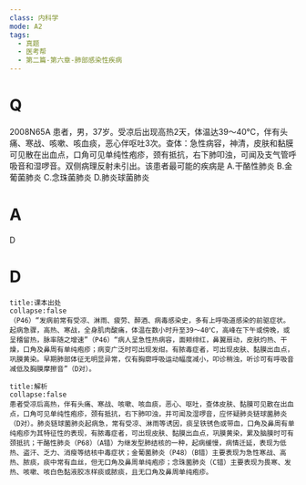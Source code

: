 ```yaml
---
class: 内科学
mode: A2
tags:
  - 真题
  - 医考帮
  - 第二篇-第六章-肺部感染性疾病
---
```


# Q
2008N65A 患者，男，37岁。受凉后出现高热2天，体温达39～40℃，伴有头痛、寒战、咳嗽、咳血痰，恶心伴呕吐3次。查体：急性病容，神清，皮肤和黏膜可见散在出血点，口角可见单纯性疱疹，颈有抵抗，右下肺叩浊，可闻及支气管呼吸音和湿啰音。双侧病理反射未引出。该患者最可能的疾病是
A.干酪性肺炎
B.金葡菌肺炎
C.念珠菌肺炎
D.肺炎球菌肺炎

# A
D
# D
```ad-note
title:课本出处
collapse:false
（P46）“发病前常有受凉、淋雨、疲劳、醉酒、病毒感染史，多有上呼吸道感染的前驱症状。起病急骤，高热、寒战，全身肌肉酸痛，体温在数小时升至39～40℃，高峰在下午或傍晚，或呈稽留热，脉率随之增速”（P46）“病人呈急性热病容，面颊绯红，鼻翼扇动，皮肤灼热、干燥，口角及鼻周有单纯疱疹；病变广泛时可出现发绀。有脓毒症者，可出现皮肤、黏膜出血点，巩膜黄染。早期肺部体征无明显异常，仅有胸廓呼吸运动幅度减小，叩诊稍浊，听诊可有呼吸音减低及胸膜摩擦音”（D对）。
```

```ad-summary
title:解析
collapse:false
患者受凉后高热，伴有头痛、寒战、咳嗽、咳血痰，恶心、呕吐，查体皮肤、黏膜可见散在出血点，口角可见单纯性疱疹，颈有抵抗，右下肺叩浊，并可闻及湿啰音，应怀疑肺炎链球菌肺炎（D对）。肺炎链球菌肺炎起病急，常有受凉、淋雨等诱因，痰呈铁锈色或带血，口角及鼻周有单纯疱疹为其特征性的表现，有脓毒症者，可出现皮肤、黏膜出血点，巩膜黄染，累及脑膜时可有颈抵抗；干酪性肺炎（P68）（A错）为继发型肺结核的一种，起病缓慢，病情迁延，表现为低热、盗汗、乏力、消瘦等结核中毒症状；金葡菌肺炎（P48）（B错）主要表现为急性寒战、高热、脓痰，痰中常有血丝，但无口角及鼻周单纯疱疹；念珠菌肺炎（C错）主要表现为畏寒、发热、咳嗽、咳白色黏液胶冻样痰或脓痰，且无口角及鼻周单纯疱疹。
```

